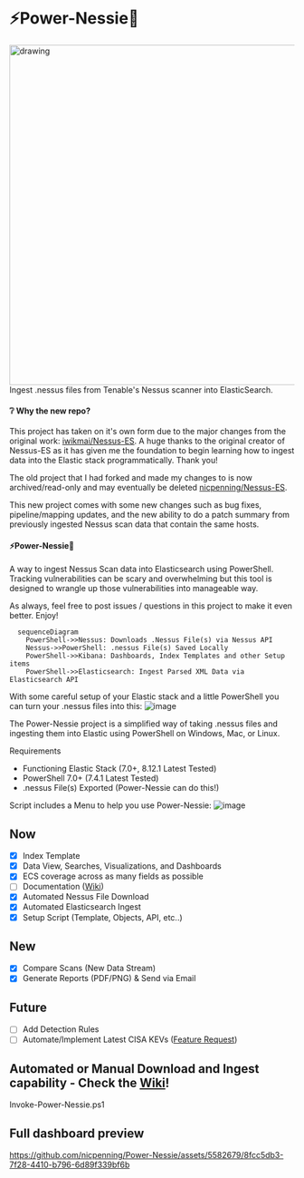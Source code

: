 # ⚡Power-Nessie🦕
<img src="https://github.com/nicpenning/Power-Nessie/assets/5582679/2173ff86-7f18-4f00-b4c7-650e8ffdc35a" alt="drawing" width="600" align="right"/>

Ingest .nessus files from Tenable's Nessus scanner  into ElasticSearch.

#### ❔ Why the new repo?
This project has taken on it's own form due to the major changes from the original work: [iwikmai/Nessus-ES](https://github.com/iwikmai/Nessus-ES). A huge thanks to the original creator of Nessus-ES as it has given me the foundation to begin learning how to ingest data into the Elastic stack programmatically. Thank you! 

The old project that I had forked and made my changes to is now archived/read-only and may eventually be deleted [nicpenning/Nessus-ES](https://github.com/nicpenning/Nessus-ES). 

This new project comes with some new changes such as bug fixes, pipeline/mapping updates, and the new ability to do a patch summary from previously ingested Nessus scan data that contain the same hosts.

#### ⚡Power-Nessie🦕
A way to ingest Nessus Scan data into Elasticsearch using PowerShell. Tracking vulnerabilities can be scary and overwhelming but this tool is designed to wrangle up those vulnerabilities into manageable way.

As always, feel free to post issues / questions in this project to make it even better. Enjoy!

```mermaid
  sequenceDiagram
    PowerShell->>Nessus: Downloads .Nessus File(s) via Nessus API
    Nessus->>PowerShell: .nessus File(s) Saved Locally
    PowerShell->>Kibana: Dashboards, Index Templates and other Setup items
    PowerShell->>Elasticsearch: Ingest Parsed XML Data via Elasticsearch API
```

With some careful setup of your Elastic stack and a little PowerShell you can turn your .nessus files into this:
![image](https://github.com/nicpenning/Power-Nessie/assets/5582679/de61836f-8453-4f5c-88f4-2a6b2f7deeb1)


The Power-Nessie project is a simplified way of taking .nessus files and ingesting them into Elastic using PowerShell on Windows, Mac, or Linux.

Requirements
* Functioning Elastic Stack (7.0+, 8.12.1 Latest Tested)
* PowerShell 7.0+ (7.4.1 Latest Tested)
* .nessus File(s) Exported (Power-Nessie can do this!)

Script includes a Menu to help you  use Power-Nessie:
![image](https://github.com/nicpenning/Power-Nessie/assets/5582679/ae5e7d56-4d2e-4024-aa1e-b0b847811687)

## Now
- [X] Index Template
- [X] Data View, Searches, Visualizations, and Dashboards
- [X] ECS coverage across as many fields as possible
- [ ] Documentation ([Wiki](https://github.com/nicpenning/Power-Nessie/wiki/Overview))
- [X] Automated Nessus File Download
- [X] Automated Elasticsearch Ingest
- [X] Setup Script (Template, Objects, API, etc..)

## New
- [X] Compare Scans (New Data Stream)
- [X] Generate Reports (PDF/PNG) & Send via Email

## Future
- [ ] Add Detection Rules
- [ ] Automate/Implement Latest CISA KEVs ([Feature Request](https://github.com/nicpenning/Nessus-ES/issues/13))

## Automated or Manual Download and Ingest capability - Check the [Wiki](https://github.com/nicpenning/Power-Nessie/wiki/Overview)!
Invoke-Power-Nessie.ps1

## Full dashboard preview
https://github.com/nicpenning/Power-Nessie/assets/5582679/8fcc5db3-7f28-4410-b796-6d89f339bf6b
